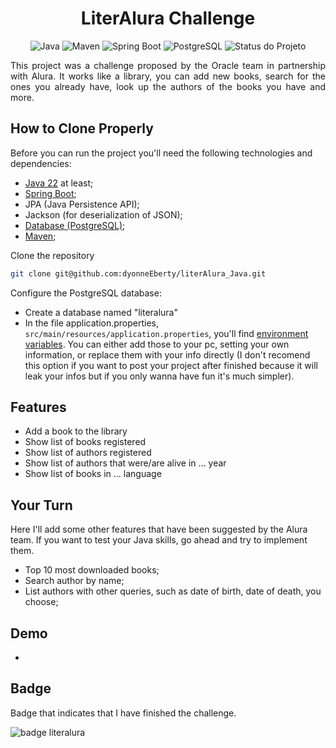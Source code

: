 <h1 align="center">LiterAlura Challenge</h1>

<p align="center">
  <img alt="Java" src="https://img.shields.io/badge/Java-22+-blue.svg">
  <img alt="Maven" src="https://img.shields.io/badge/Maven-3.0-blue.svg">
  <img alt="Spring Boot" src="https://img.shields.io/badge/Spring%20Boot-3.3.0-brightgreen.svg">
  <img alt="PostgreSQL" src="https://img.shields.io/badge/PostgreSQL-16.3-blue.svg">
  <img alt="Status do Projeto" src="https://img.shields.io/badge/status-Concluded-green">
</p>

<p align="justify">This project was a challenge proposed by the Oracle team in partnership with Alura. It works like a library, you can add new books, search for the ones you already have, look up the authors of the books you have and more.</p>

## How to Clone Properly
Before you can run the project you'll need the following technologies and dependencies:
  - [Java 22](https://www.java.com/pt-BR/download/) at least;
  - [Spring Boot](https://start.spring.io/);
  - JPA (Java Persistence API);
  - Jackson (for deserialization of JSON);
  - [Database (PostgreSQL)](https://www.postgresql.org/download/);
  - [Maven](https://maven.apache.org/download.cgi);
    
Clone the repository
    
  ```bash
  git clone git@github.com:dyonneEberty/literAlura_Java.git
  ```

Configure the PostgreSQL database:
   - Create a database named "literalura"
   - In the file application.properties, `src/main/resources/application.properties`, you'll find [environment variables](https://vercel.com/docs/projects/environment-variables). You can either add those to your pc, setting your own information, or replace them with your info directly (I don't recomend this option if you want to post your project after finished because it will leak your infos but if you only wanna have fun it's much simpler). 

## Features
  - Add a book to the library
  - Show list of books registered
  - Show list of authors registered
  - Show list of authors that were/are alive in ... year
  - Show list of books in ... language

## Your Turn
Here I'll add some other features that have been suggested by the Alura team. If you want to test your Java skills, go ahead and try to implement them.
- Top 10 most downloaded books;
- Search author by name;
- List authors with other queries, such as date of birth, date of death, you choose;

## Demo

-

## Badge
Badge that indicates that I have finished the challenge.

![badge literalura]()
